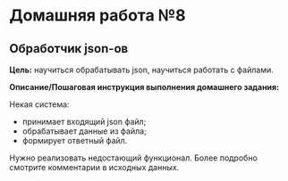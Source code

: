 # Домашняя работа №8

## Обработчик json-ов

**Цель:** научиться обрабатывать json, научиться работать с файлами.

**Описание/Пошаговая инструкция выполнения домашнего задания:**

Некая система:

- принимает входящий json файл;
- обрабатывает данные из файла;
- формирует ответный файл.

Нужно реализовать недостающий функционал. Более подробно смотрите комментарии в исходных данных.
